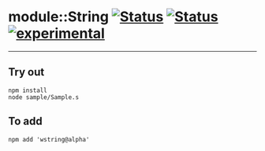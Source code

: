 
# module::String [![Status](https://circleci.com/gh/Wandalen/wString.svg?style=shield)](https://img.shields.io/circleci/build/github/Wandalen/wString?label=Test&logo=Test) [![Status](https://github.com/Wandalen/wString/workflows/Test/badge.svg)](https://github.com/Wandalen/wString/actions?query=workflow%3ATest) [![experimental](https://img.shields.io/badge/stability-experimental-orange.svg)](https://github.com/emersion/stability-badges#experimental)

___

## Try out
```
npm install
node sample/Sample.s
```

## To add
```
npm add 'wstring@alpha'
```

